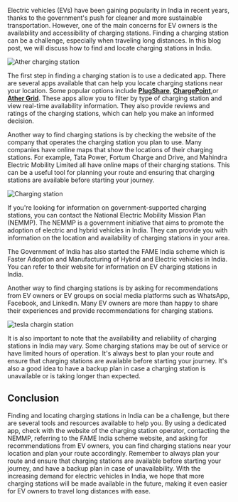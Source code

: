 Electric vehicles (EVs) have been gaining popularity in India in recent years, thanks to the government's push for cleaner and more sustainable transportation. However, one of the main concerns for EV owners is the availability and accessibility of charging stations. Finding a charging station can be a challenge, especially when traveling long distances. In this blog post, we will discuss how to find and locate charging stations in India.

![Ather charging station](https://images.unsplash.com/photo-1648204894242-ca89818edc26?ixlib=rb-4.0.3&ixid=MnwxMjA3fDB8MHxwcm9maWxlLXBhZ2V8MXx8fGVufDB8fHx8&auto=format&fit=crop&w=500&q=60)

The first step in finding a charging station is to use a dedicated app. There are several apps available that can help you locate charging stations near your location. Some popular options include **<a href="https://www.plugshare.com/" target="_blank">PlugShare</a>**, **<a href="https://www.chargepoint.com/" target="_blank">ChargePoint</a>**,or **<a href="https://www.atherenergy.com/grid" target="_blank">Ather Grid</a>**. These apps allow you to filter by type of charging station and view real-time availability information. They also provide reviews and ratings of the charging stations, which can help you make an informed decision.

Another way to find charging stations is by checking the website of the company that operates the charging station you plan to use. Many companies have online maps that show the locations of their charging stations. For example, Tata Power, Fortum Charge and Drive, and Mahindra Electric Mobility Limited all have online maps of their charging stations. This can be a useful tool for planning your route and ensuring that charging stations are available before starting your journey.

![Charging station](https://images.unsplash.com/photo-1623079398404-4a024f3f4aee?ixlib=rb-4.0.3&ixid=MnwxMjA3fDB8MHxzZWFyY2h8MTh8fGNoYXJnaW5nJTIwc3RhdGlvbnxlbnwwfDB8MHx8&auto=format&fit=crop&w=500&q=60)

If you're looking for information on government-supported charging stations, you can contact the National Electric Mobility Mission Plan (NEMMP). The NEMMP is a government initiative that aims to promote the adoption of electric and hybrid vehicles in India. They can provide you with information on the location and availability of charging stations in your area.

<div class="scooterBox"> </div>

The Government of India has also started the FAME India scheme which is Faster Adoption and Manufacturing of Hybrid and Electric vehicles in India. You can refer to their website for information on EV charging stations in India.

Another way to find charging stations is by asking for recommendations from EV owners or EV groups on social media platforms such as WhatsApp, Facebook, and LinkedIn. Many EV owners are more than happy to share their experiences and provide recommendations for charging stations.

![tesla chargin station](https://images.unsplash.com/photo-1641659376402-3d2f48a91ed7?ixlib=rb-4.0.3&ixid=MnwxMjA3fDB8MHxzZWFyY2h8MjZ8fGNoYXJnaW5nJTIwc3RhdGlvbnxlbnwwfDB8MHx8&auto=format&fit=crop&w=500&q=60)

It is also important to note that the availability and reliability of charging stations in India may vary. Some charging stations may be out of service or have limited hours of operation. It's always best to plan your route and ensure that charging stations are available before starting your journey. It's also a good idea to have a backup plan in case a charging station is unavailable or is taking longer than expected.

## Conclusion

Finding and locating charging stations in India can be a challenge, but there are several tools and resources available to help you. By using a dedicated app, check with the website of the charging station operator, contacting the NEMMP, referring to the FAME India scheme website, and asking for recommendations from EV owners, you can find charging stations near your location and plan your route accordingly. Remember to always plan your route and ensure that charging stations are available before starting your journey, and have a backup plan in case of unavailability. With the increasing demand for electric vehicles in India, we hope that more charging stations will be made available in the future, making it even easier for EV owners to travel long distances with ease.
 

 
